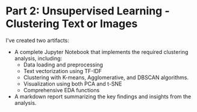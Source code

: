 # Part 2: Unsupervised Learning - Clustering Text or Images
I've created two artifacts:

- A complete Jupyter Notebook that implements the required clustering analysis, including:
  - Data loading and preprocessing
  - Text vectorization using TF-IDF
  - Clustering with K-means, Agglomerative, and DBSCAN algorithms.
  - Visualization using both PCA and t-SNE
  - Comprehensive EDA functions
- A markdown report summarizing the key findings and insights from the analysis.
